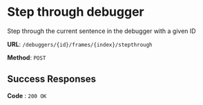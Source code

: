 # Step through debugger

Step through the current sentence in the debugger with a given ID

**URL**: `/debuggers/{id}/frames/{index}/stepthrough`

**Method**: `POST`

## Success Responses

**Code** : `200 OK`